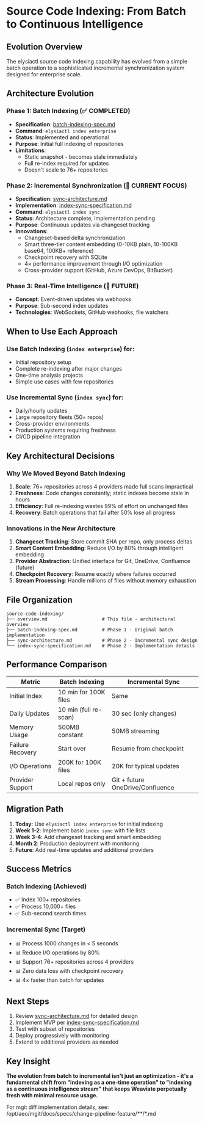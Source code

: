 # Source Code Indexing: From Batch to Continuous Intelligence

## Evolution Overview

The elysiactl source code indexing capability has evolved from a simple batch operation to a sophisticated incremental synchronization system designed for enterprise scale.

## Architecture Evolution

### Phase 1: Batch Indexing (✅ COMPLETED)
- **Specification**: [batch-indexing-spec.md](./batch-indexing-spec.md)
- **Command**: `elysiactl index enterprise`
- **Status**: Implemented and operational
- **Purpose**: Initial full indexing of repositories
- **Limitations**: 
  - Static snapshot - becomes stale immediately
  - Full re-index required for updates
  - Doesn't scale to 76+ repositories

### Phase 2: Incremental Synchronization (🚧 CURRENT FOCUS)
- **Specification**: [sync-architecture.md](./sync-architecture.md)
- **Implementation**: [index-sync-specification.md](./index-sync-specification.md)
- **Command**: `elysiactl index sync`
- **Status**: Architecture complete, implementation pending
- **Purpose**: Continuous updates via changeset tracking
- **Innovations**:
  - Changeset-based delta synchronization
  - Smart three-tier content embedding (0-10KB plain, 10-100KB base64, 100KB+ reference)
  - Checkpoint recovery with SQLite
  - 4× performance improvement through I/O optimization
  - Cross-provider support (GitHub, Azure DevOps, BitBucket)

### Phase 3: Real-Time Intelligence (🔮 FUTURE)
- **Concept**: Event-driven updates via webhooks
- **Purpose**: Sub-second index updates
- **Technologies**: WebSockets, GitHub webhooks, file watchers

## When to Use Each Approach

### Use Batch Indexing (`index enterprise`) for:
- Initial repository setup
- Complete re-indexing after major changes
- One-time analysis projects
- Simple use cases with few repositories

### Use Incremental Sync (`index sync`) for:
- Daily/hourly updates
- Large repository fleets (50+ repos)
- Cross-provider environments
- Production systems requiring freshness
- CI/CD pipeline integration

## Key Architectural Decisions

### Why We Moved Beyond Batch Indexing

1. **Scale**: 76+ repositories across 4 providers made full scans impractical
2. **Freshness**: Code changes constantly; static indexes become stale in hours
3. **Efficiency**: Full re-indexing wastes 99% of effort on unchanged files
4. **Recovery**: Batch operations that fail after 50% lose all progress

### Innovations in the New Architecture

1. **Changeset Tracking**: Store commit SHA per repo, only process deltas
2. **Smart Content Embedding**: Reduce I/O by 80% through intelligent embedding
3. **Provider Abstraction**: Unified interface for Git, OneDrive, Confluence (future)
4. **Checkpoint Recovery**: Resume exactly where failures occurred
5. **Stream Processing**: Handle millions of files without memory exhaustion

## File Organization

```
source-code-indexing/
├── overview.md                    # This file - architectural overview
├── batch-indexing-spec.md         # Phase 1 - Original batch implementation
├── sync-architecture.md           # Phase 2 - Incremental sync design
└── index-sync-specification.md    # Phase 2 - Implementation details
```

## Performance Comparison

| Metric | Batch Indexing | Incremental Sync |
|--------|---------------|------------------|
| Initial Index | 10 min for 100K files | Same |
| Daily Updates | 10 min (full re-scan) | 30 sec (only changes) |
| Memory Usage | 500MB constant | 50MB streaming |
| Failure Recovery | Start over | Resume from checkpoint |
| I/O Operations | 200K for 100K files | 20K for typical updates |
| Provider Support | Local repos only | Git + future OneDrive/Confluence |

## Migration Path

1. **Today**: Use `elysiactl index enterprise` for initial indexing
2. **Week 1-2**: Implement basic `index sync` with file lists
3. **Week 3-4**: Add changeset tracking and smart embedding
4. **Month 2**: Production deployment with monitoring
5. **Future**: Add real-time updates and additional providers

## Success Metrics

### Batch Indexing (Achieved)
- ✅ Index 100+ repositories
- ✅ Process 10,000+ files
- ✅ Sub-second search times

### Incremental Sync (Target)
- 📊 Process 1000 changes in < 5 seconds
- 📊 Reduce I/O operations by 80%
- 📊 Support 76+ repositories across 4 providers
- 📊 Zero data loss with checkpoint recovery
- 📊 4× faster than batch for updates

## Next Steps

1. Review [sync-architecture.md](./sync-architecture.md) for detailed design
2. Implement MVP per [index-sync-specification.md](./index-sync-specification.md)
3. Test with subset of repositories
4. Deploy progressively with monitoring
5. Extend to additional providers as needed

## Key Insight

**The evolution from batch to incremental isn't just an optimization - it's a fundamental shift from "indexing as a one-time operation" to "indexing as a continuous intelligence stream" that keeps Weaviate perpetually fresh with minimal resource usage.**

  
For mgit diff implementation details, see:
/opt/aeo/mgit/docs/specs/change-pipeline-feature/**/*.md
  
